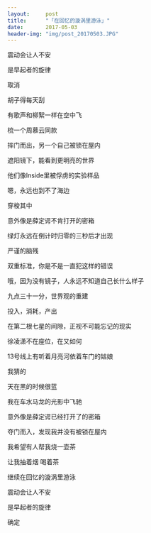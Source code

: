 ```yaml
---
layout:     post
title:      "「在回忆的漩涡里游泳」"
date:       2017-05-03
header-img: "img/post_20170503.JPG"
---
```


震动会让人不安

是早起者的旋律

取消

胡子得每天刮

有歌声和柳絮一样在空中飞

梳一个周慕云同款

摔门而出，另一个自己被锁在屋内

遮阳镜下，能看到更明亮的世界

他们像Inside里被俘虏的实验样品

嗯，永远也到不了海边

穿梭其中

意外像是薛定谔不肯打开的密箱

绿灯永远在倒计时归零的三秒后才出现

严谨的脑残

双重标准，你是不是一直犯这样的错误

哦，因为没有镜子，人永远不知道自己长什么样子

九点三十一分，世界观的重建

投入，消耗，产出

在第二根七星的间隙，正视不可能忘记的现实

徐凌潇不在座位，在又如何

13号线上有听着月亮河依着车门的姑娘

我猜的

天在黑的时候很蓝

我在车水马龙的光影中飞驰

意外像是薛定谔已经打开了的密箱

夺门而入，发现我并没有被锁在屋内

我希望有人帮我烧一壶茶

让我抽着烟 喝着茶

继续在回忆的漩涡里游泳

震动会让人不安

是早起者的旋律

确定